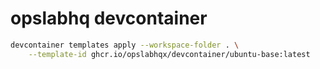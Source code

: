 # opslabhq devcontainer

```bash
devcontainer templates apply --workspace-folder . \
    --template-id ghcr.io/opslabhqx/devcontainer/ubuntu-base:latest
```

